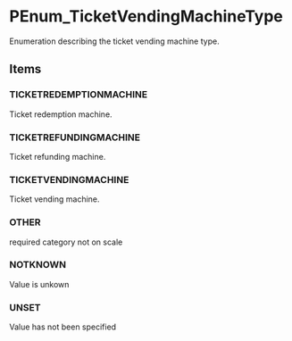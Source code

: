 # PEnum_TicketVendingMachineType

Enumeration describing the ticket vending machine type.

## Items

### TICKETREDEMPTIONMACHINE
Ticket redemption machine.

### TICKETREFUNDINGMACHINE
Ticket refunding machine.

### TICKETVENDINGMACHINE
Ticket vending machine.

### OTHER
required category not on scale

### NOTKNOWN
Value is unkown

### UNSET
Value has not been specified

